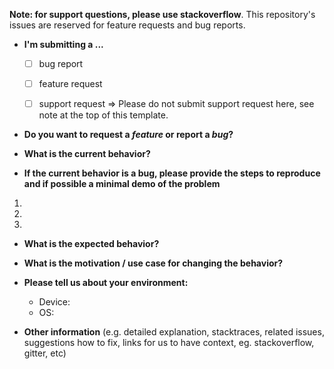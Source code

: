 **Note: for support questions, please use stackoverflow**. This repository's issues are reserved for feature requests and bug reports.

* **I'm submitting a ...**
  - [ ] bug report
  - [ ] feature request
  - [ ] support request => Please do not submit support request here, see note at the top of this template.


* **Do you want to request a *feature* or report a *bug*?**



* **What is the current behavior?**



* **If the current behavior is a bug, please provide the steps to reproduce and if possible a minimal demo of the problem** 

1.
1.
1.


* **What is the expected behavior?**



* **What is the motivation / use case for changing the behavior?**



* **Please tell us about your environment:**
  
  - Device:
  - OS:

* **Other information** (e.g. detailed explanation, stacktraces, related issues, suggestions how to fix, links for us to have context, eg. stackoverflow, gitter, etc)
